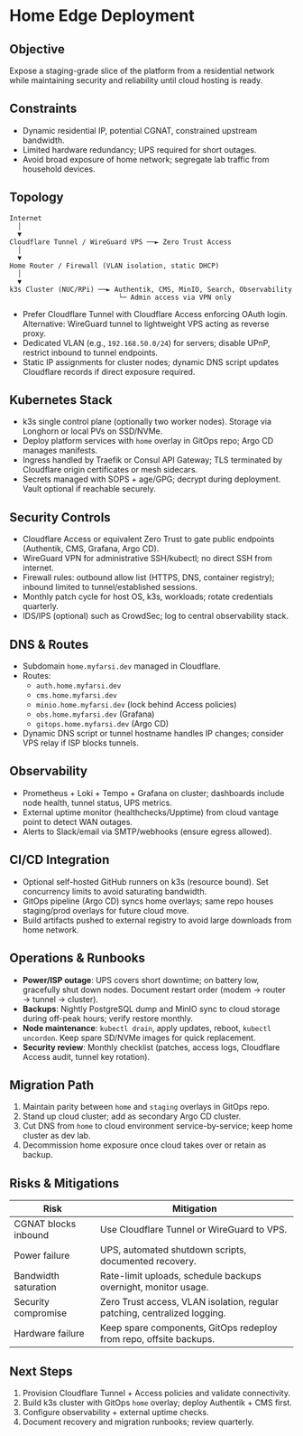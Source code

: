 # Home Edge Deployment

## Objective
Expose a staging-grade slice of the platform from a residential network while maintaining security and reliability until cloud hosting is ready.

## Constraints
- Dynamic residential IP, potential CGNAT, constrained upstream bandwidth.
- Limited hardware redundancy; UPS required for short outages.
- Avoid broad exposure of home network; segregate lab traffic from household devices.

## Topology
```
Internet
  │
  ▼
Cloudflare Tunnel / WireGuard VPS ──► Zero Trust Access
  │
  ▼
Home Router / Firewall (VLAN isolation, static DHCP)
  │
  ▼
k3s Cluster (NUC/RPi) ──► Authentik, CMS, MinIO, Search, Observability
                           └─ Admin access via VPN only
```
- Prefer Cloudflare Tunnel with Cloudflare Access enforcing OAuth login. Alternative: WireGuard tunnel to lightweight VPS acting as reverse proxy.
- Dedicated VLAN (e.g., `192.168.50.0/24`) for servers; disable UPnP, restrict inbound to tunnel endpoints.
- Static IP assignments for cluster nodes; dynamic DNS script updates Cloudflare records if direct exposure required.

## Kubernetes Stack
- k3s single control plane (optionally two worker nodes). Storage via Longhorn or local PVs on SSD/NVMe.
- Deploy platform services with `home` overlay in GitOps repo; Argo CD manages manifests.
- Ingress handled by Traefik or Consul API Gateway; TLS terminated by Cloudflare origin certificates or mesh sidecars.
- Secrets managed with SOPS + age/GPG; decrypt during deployment. Vault optional if reachable securely.

## Security Controls
- Cloudflare Access or equivalent Zero Trust to gate public endpoints (Authentik, CMS, Grafana, Argo CD).
- WireGuard VPN for administrative SSH/kubectl; no direct SSH from internet.
- Firewall rules: outbound allow list (HTTPS, DNS, container registry); inbound limited to tunnel/established sessions.
- Monthly patch cycle for host OS, k3s, workloads; rotate credentials quarterly.
- IDS/IPS (optional) such as CrowdSec; log to central observability stack.

## DNS & Routes
- Subdomain `home.myfarsi.dev` managed in Cloudflare.
- Routes:
  - `auth.home.myfarsi.dev`
  - `cms.home.myfarsi.dev`
  - `minio.home.myfarsi.dev` (lock behind Access policies)
  - `obs.home.myfarsi.dev` (Grafana)
  - `gitops.home.myfarsi.dev` (Argo CD)
- Dynamic DNS script or tunnel hostname handles IP changes; consider VPS relay if ISP blocks tunnels.

## Observability
- Prometheus + Loki + Tempo + Grafana on cluster; dashboards include node health, tunnel status, UPS metrics.
- External uptime monitor (healthchecks/Upptime) from cloud vantage point to detect WAN outages.
- Alerts to Slack/email via SMTP/webhooks (ensure egress allowed).

## CI/CD Integration
- Optional self-hosted GitHub runners on k3s (resource bound). Set concurrency limits to avoid saturating bandwidth.
- GitOps pipeline (Argo CD) syncs home overlays; same repo houses staging/prod overlays for future cloud move.
- Build artifacts pushed to external registry to avoid large downloads from home network.

## Operations & Runbooks
- **Power/ISP outage**: UPS covers short downtime; on battery low, gracefully shut down nodes. Document restart order (modem → router → tunnel → cluster).
- **Backups**: Nightly PostgreSQL dump and MinIO sync to cloud storage during off-peak hours; verify restore monthly.
- **Node maintenance**: `kubectl drain`, apply updates, reboot, `kubectl uncordon`. Keep spare SD/NVMe images for quick replacement.
- **Security review**: Monthly checklist (patches, access logs, Cloudflare Access audit, tunnel key rotation).

## Migration Path
1. Maintain parity between `home` and `staging` overlays in GitOps repo.
2. Stand up cloud cluster; add as secondary Argo CD cluster.
3. Cut DNS from `home` to cloud environment service-by-service; keep home cluster as dev lab.
4. Decommission home exposure once cloud takes over or retain as backup.

## Risks & Mitigations
| Risk | Mitigation |
| --- | --- |
| CGNAT blocks inbound | Use Cloudflare Tunnel or WireGuard to VPS. |
| Power failure | UPS, automated shutdown scripts, documented recovery. |
| Bandwidth saturation | Rate-limit uploads, schedule backups overnight, monitor usage. |
| Security compromise | Zero Trust access, VLAN isolation, regular patching, centralized logging. |
| Hardware failure | Keep spare components, GitOps redeploy from repo, offsite backups. |

## Next Steps
1. Provision Cloudflare Tunnel + Access policies and validate connectivity.
2. Build k3s cluster with GitOps `home` overlay; deploy Authentik + CMS first.
3. Configure observability + external uptime checks.
4. Document recovery and migration runbooks; review quarterly.
